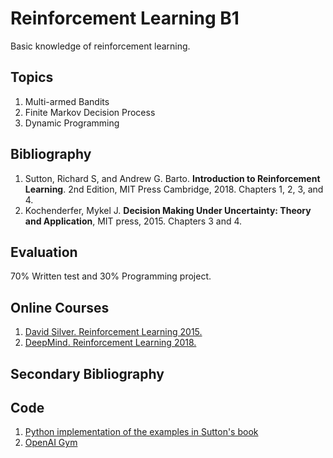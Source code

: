 # Reinforcement Learning B1
Basic knowledge of reinforcement learning.

## Topics
1.	Multi-armed Bandits 
2.	Finite Markov Decision Process
3.	Dynamic Programming

## Bibliography
1. Sutton, Richard S, and Andrew G. Barto. **Introduction to Reinforcement Learning**. 2nd Edition, MIT Press Cambridge, 2018.  Chapters 1, 2, 3, and 4.
2. Kochenderfer, Mykel J. **Decision Making Under Uncertainty: Theory and Application**, MIT press, 2015. Chapters 3 and 4.

## Evaluation
70% Written test and 30% Programming project.

## Online Courses
1. [David Silver. Reinforcement Learning 2015.]( http://www0.cs.ucl.ac.uk/staff/d.silver/web/Teaching.html)
2. [DeepMind. Reinforcement Learning 2018.](https://www.youtube.com/playlist?list=PLqYmG7hTraZDNJre23vqCGIVpfZ_K2RZs)


## Secondary Bibliography

## Code
1. [Python implementation of the examples in Sutton's book](https://github.com/ShangtongZhang/reinforcement-learning-an-introduction)
2. [OpenAI Gym](https://gym.openai.com)

